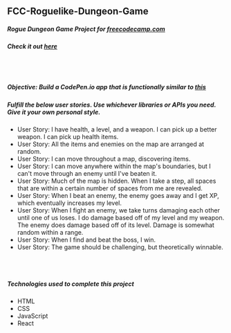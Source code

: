 ## FCC-Roguelike-Dungeon-Game
##### Rogue Dungeon Game Project for [freecodecamp.com](https://www.freecodecamp.com/challenges/build-a-roguelike-dungeon-crawler-game)
##### Check it out [here](https://mot01.github.io/FCC-Rogue-Dungeon-Game/)

<br/>
<br/>

##### Objective: Build a CodePen.io app that is functionally similar to [this](https://codepen.io/FreeCodeCamp/full/PNJRyd/)
##### Fulfill the below user stories. Use whichever libraries or APIs you need. Give it your own personal style.
- User Story: I have health, a level, and a weapon. I can pick up a better weapon. I can pick up health items.
- User Story: All the items and enemies on the map are arranged at random.
- User Story: I can move throughout a map, discovering items.
- User Story: I can move anywhere within the map's boundaries, but I can't move through an enemy until I've beaten it.
- User Story: Much of the map is hidden. When I take a step, all spaces that are within a certain number of spaces from me are revealed.
- User Story: When I beat an enemy, the enemy goes away and I get XP, which eventually increases my level.
- User Story: When I fight an enemy, we take turns damaging each other until one of us loses. I do damage based off of my level and my weapon. The enemy does damage based off of its level. Damage is somewhat random within a range.
- User Story: When I find and beat the boss, I win.
- User Story: The game should be challenging, but theoretically winnable.

<br/>
<br/>

##### Technologies used to complete this project
- HTML
- CSS
- JavaScript
- React
